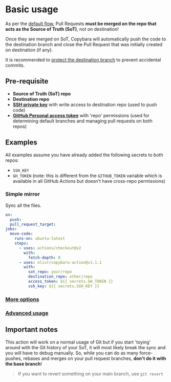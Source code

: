 # Basic usage

As per the [default flow](README.md#default-flow), Pull Requests **must be merged on the repo that acts as the Source of Truth (SoT)**, not on destination!

Once they are merged on SoT, Copybara will automatically push the code to the destination branch and close the Pull Request that was initially created on destination (if any).

It is recommended to [protect the destination branch](branch-protection.md) to prevent accidental commits.

## Pre-requisite

- **Source of Truth (SoT) repo**
- **Destination repo**
- **[SSH private key](ssh-keys.md)** with write access to destination repo (used to push code)
- **[GitHub Personal access token](https://github.com/settings/tokens)** with 'repo' permissions (used for determining default branches and managing pull requests on both repos)

## Examples

All examples assume you have already added the following secrets to both repos:

- `SSH_KEY`
- `GH_TOKEN` (note: this is different from the `GITHUB_TOKEN` variable which is available in all GitHub Actions but doesn't have cross-repo permissions)

### Simple mirror

Sync all the files.

```yaml
on:
  push:
  pull_request_target:
jobs:
  move-code:
    runs-on: ubuntu-latest
    steps:
      - uses: actions/checkout@v2
        with:
          fetch-depth: 0
      - uses: olivr/copybara-action@v1.1.1
        with:
          sot_repo: your/repo
          destination_repo: other/repo
          access_token: ${{ secrets.GH_TOKEN }}
          ssh_key: ${{ secrets.SSH_KEY }}
```

### [More options](inputs.md)

### [Advanced usage](advanced-usage.md)

## Important notes

This action will work on a normal usage of Git but if you start 'toying' around with the Git history of your SoT, it will most likely break the sync and you will have to debug manually. So, while you can do as many force-pushes, rebases and merges on your pull request branches, **don't do it with the base branch**!

> If you want to revert something on your main branch, use `git revert`
